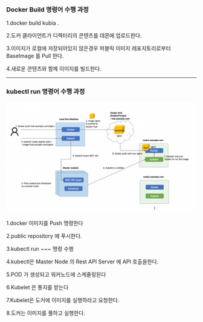 ### Docker Build 명령어 수행 과정

1.docker build kubia . 

2.도커 클라이언트가 디렉터리의 콘텐츠를 데몬에 업로드한다.

3.이미지가 로컬에 저장되어있지 않은경우 퍼블릭 이미지 레포지토리로부터 BaseImage 를 Pull 한다.

4.새로운 콘텐츠와 함께 이미지를 빌드한다.

---

### kubectl run 명령어 수행 과정

![image-20250202222213051](chapter2-cjs.assets/image-20250202222213051.png)

1.docker 이미지를 Push 명령한다

2.public repository 에 푸시한다.

3.kubectl run ~~~ 명령 수행

4.kubectl은 Master Node 의 Rest API Server 에 API 호출을한다.

5.POD 가 생성되고 워커노드에 스케줄링된다

6.Kubelet 은 통지를 받는다

7.Kubelet은 도커에 이미지를 실행하라고 요청한다.

8.도커는 이미지를 풀하고 실행한다.



